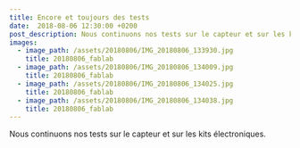 ```yaml
---
title: Encore et toujours des tests
date:  2018-08-06 12:30:00 +0200
post_description: Nous continuons nos tests sur le capteur et sur les kits électroniques
images:
  - image_path: /assets/20180806/IMG_20180806_133930.jpg
    title: 20180806_fablab
  - image_path: /assets/20180806/IMG_20180806_134009.jpg
    title: 20180806_fablab
  - image_path: /assets/20180806/IMG_20180806_134025.jpg
    title: 20180806_fablab
  - image_path: /assets/20180806/IMG_20180806_134038.jpg
    title: 20180806_fablab
---
```


Nous continuons nos tests sur le capteur et sur les kits électroniques.